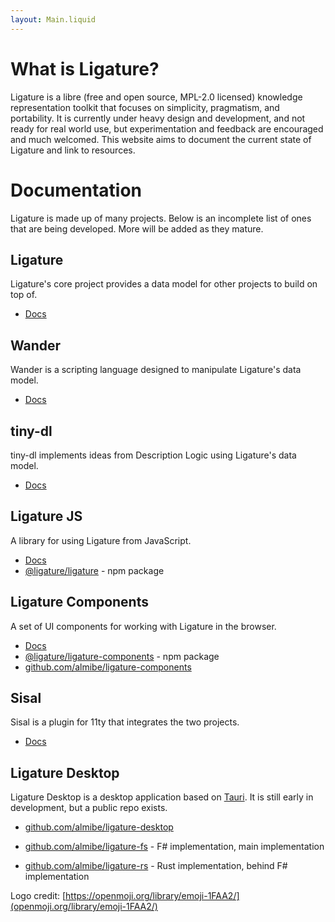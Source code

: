 ```yaml
---
layout: Main.liquid
---
```


# What is Ligature?

Ligature is a libre (free and open source, MPL-2.0 licensed) knowledge representation toolkit that focuses on simplicity, pragmatism, and portability.
It is currently under heavy design and development, and not ready for real world use, but experimentation and feedback are encouraged and much welcomed.
This website aims to document the current state of Ligature and link to resources.

# Documentation

Ligature is made up of many projects.
Below is an incomplete list of ones that are being developed.
More will be added as they mature.

## Ligature

Ligature's core project provides a data model for other projects to build on top of.

 * [Docs](/docs/ligature/)

## Wander

Wander is a scripting language designed to manipulate Ligature's data model.

* [Docs](/docs/wander/)

## tiny-dl

tiny-dl implements ideas from Description Logic using Ligature's data model.

* [Docs](/docs/tiny-dl/)

## Ligature JS

A library for using Ligature from JavaScript.

 * [Docs](/docs/ligature-js/)
 * [@ligature/ligature](https://www.npmjs.com/package/@ligature/ligature) - npm package

## Ligature Components

A set of UI components for working with Ligature in the browser.

* [Docs](/docs/components/)
* [@ligature/ligature-components](https://www.npmjs.com/package/@ligature/ligature-components) - npm package
* [github.com/almibe/ligature-components](https://github.com/almibe/ligature-components)

## Sisal

Sisal is a plugin for 11ty that integrates the two projects.

 * [Docs](/docs/sisal/)

## Ligature Desktop

Ligature Desktop is a desktop application based on [Tauri](https://tauri.app).
It is still early in development, but a public repo exists.

 * [github.com/almibe/ligature-desktop](https://github.com/almibe/ligature-desktop)

 * [github.com/almibe/ligature-fs](https://github.com/almibe/ligature-fs) - F# implementation, main implementation
 * [github.com/almibe/ligature-rs](https://github.com/almibe/ligature-rs) - Rust implementation, behind F# implementation


Logo credit: [https://openmoji.org/library/emoji-1FAA2/](openmoji.org/library/emoji-1FAA2/)

